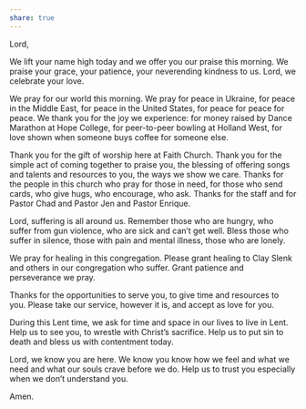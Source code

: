 ```yaml
---
share: true
---
```

Lord,

We lift your name high today and we offer you our praise this morning.  We praise your grace, your patience, your neverending kindness to us.  Lord, we celebrate your love.    

We pray for our world this morning.  We pray for peace in Ukraine, for peace in the Middle East, for peace in the United States, for peace for peace for peace.  We thank you for the joy we experience: for money raised by Dance Marathon at Hope College, for peer-to-peer bowling at Holland West, for love shown when someone buys coffee for someone else. 

Thank you for the gift of worship here at Faith Church.  Thank you for the simple act of coming together to praise you, the blessing of offering songs and talents and resources to you, the ways we show we care.  Thanks for the people in this church who pray for those in need, for those who send cards, who give hugs, who encourage, who ask. Thanks for the staff and for Pastor Chad and Pastor Jen and Pastor Enrique.   

Lord, suffering is all around us.  Remember those who are hungry, who suffer from gun violence, who are sick and can’t get well. Bless those who suffer in silence, those with pain and mental illness, those who are lonely. 

We pray for healing in this congregation.  Please grant healing to Clay Slenk and others in our congregation who suffer.  Grant patience and perseverance we pray.

Thanks for the opportunities to serve you, to give time and resources to you.  Please take our service, however it is, and accept as love for you. 

During this Lent time, we ask for time and space in our lives to live in Lent.  Help us to see you, to wrestle with Christ’s sacrifice.  Help us to put sin to death and bless us with contentment today.

Lord, we know you are here.  We know you know how we feel and what we need and what our souls crave before we do.  Help us to trust you especially when we don’t understand you.  

Amen.
